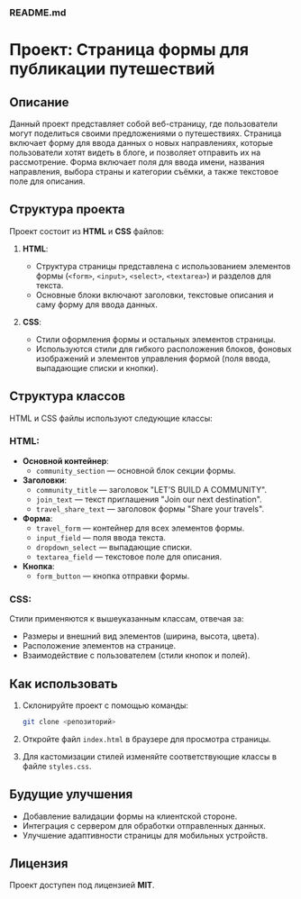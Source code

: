 ### README.md

# Проект: Страница формы для публикации путешествий

## Описание

Данный проект представляет собой веб-страницу, где пользователи могут поделиться своими предложениями о путешествиях. Страница включает форму для ввода данных о новых направлениях, которые пользователи хотят видеть в блоге, и позволяет отправить их на рассмотрение. Форма включает поля для ввода имени, названия направления, выбора страны и категории съёмки, а также текстовое поле для описания.

## Структура проекта

Проект состоит из **HTML** и **CSS** файлов:

1. **HTML**:
    - Структура страницы представлена с использованием элементов формы (`<form>`, `<input>`, `<select>`, `<textarea>`) и разделов для текста.
    - Основные блоки включают заголовки, текстовые описания и саму форму для ввода данных.

2. **CSS**:
    - Стили оформления формы и остальных элементов страницы.
    - Используются стили для гибкого расположения блоков, фоновых изображений и элементов управления формой (поля ввода, выпадающие списки и кнопки).

## Структура классов

HTML и CSS файлы используют следующие классы:

### HTML:

- **Основной контейнер**: 
    - `community_section` — основной блок секции формы.
- **Заголовки**: 
    - `community_title` — заголовок "LET’S BUILD A COMMUNITY".
    - `join_text` — текст приглашения "Join our next destination".
    - `travel_share_text` — заголовок формы "Share your travels".
- **Форма**:
    - `travel_form` — контейнер для всех элементов формы.
    - `input_field` — поля ввода текста.
    - `dropdown_select` — выпадающие списки.
    - `textarea_field` — текстовое поле для описания.
- **Кнопка**:
    - `form_button` — кнопка отправки формы.

### CSS:

Стили применяются к вышеуказанным классам, отвечая за:

- Размеры и внешний вид элементов (ширина, высота, цвета).
- Расположение элементов на странице.
- Взаимодействие с пользователем (стили кнопок и полей).

## Как использовать

1. Склонируйте проект с помощью команды:

    ```bash
    git clone <репозиторий>
    ```

2. Откройте файл `index.html` в браузере для просмотра страницы.

3. Для кастомизации стилей изменяйте соответствующие классы в файле `styles.css`.

## Будущие улучшения

- Добавление валидации формы на клиентской стороне.
- Интеграция с сервером для обработки отправленных данных.
- Улучшение адаптивности страницы для мобильных устройств.

## Лицензия

Проект доступен под лицензией **MIT**.
